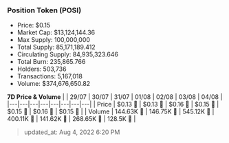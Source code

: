 
  ### Position Token (POSI)
  - Price: $0.15
  - Market Cap: $13,124,144.36
  - Max Supply: 100,000,000
  - Total Supply: 85,171,189.412
  - Circulating Supply: 84,935,323.646
  - Total Burn: 235,865.766
  - Holders: 503,736
  - Transactions: 5,167,018
  - Volume: $374,676,650.82

  **7D Price & Volume**
  | | 29&#x2F;07 | 30&#x2F;07 | 31&#x2F;07 | 01&#x2F;08 | 02&#x2F;08 | 03&#x2F;08 | 04&#x2F;08 |
  |---|---|---|---|---|---|---|---|
  | Price | $0.13 🚀 | $0.13 🚀 | $0.16 🚀 | $0.15 🔻 | $0.15 🚀 | $0.16 🚀 | $0.15 🔻 |
  | Volume | 144.63K 🚀 | 146.75K 🚀 | 545.12K 🚀 | 400.11K 🔻 | 141.62K 🔻 | 268.65K 🚀 | 128.5K 🔻 |

  > updated_at: Aug 4, 2022 6:20 PM
